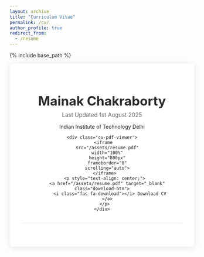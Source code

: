 ```yaml
---
layout: archive
title: "Curriculum Vitae"
permalink: /cv/
author_profile: true
redirect_from:
  - /resume
---
```


{% include base_path %}

<style>
.cv-container {
    max-width: 900px;
    margin: 0 auto;
    padding: 2rem;
    background: #ffffff;
    box-shadow: 0 2px 15px rgba(0,0,0,0.1);
    border-radius: 8px;
}

.cv-header {
    text-align: center;
    margin-bottom: 2rem;
    padding-bottom: 1rem;
    border-bottom: 2px solid #f2f2f2;
}

.cv-header h1 {
    color: #2a2a2a;
    font-size: 2.5em;
    margin-bottom: 0.5rem;
}

.cv-subtitle {
    color: #666;
    font-size: 1.1em;
    margin: 0.5rem 0;
}

.cv-pdf-viewer {
    margin-top: 2rem;
    border-radius: 4px;
    overflow: hidden;
    box-shadow: 0 1px 10px rgba(0,0,0,0.05);
}

.download-btn {
    display: inline-block;
    margin-top: 1rem;
    padding: 0.8rem 1.5rem;
    background: #007bff;
    color: white;
    text-decoration: none;
    border-radius: 4px;
    transition: background 0.3s ease;
}

.download-btn:hover {
    background: #0056b3;
    text-decoration: none;
}
</style>

<div class="cv-container">
  <div class="cv-header">
    <h1>Mainak Chakraborty</h1>
    <p class="cv-subtitle">Last Updated 1st August 2025</p>
    <p class="cv-contact">Indian Institute of Technology Delhi</p>
    
    <div class="cv-pdf-viewer">
      <iframe 
        src="/assets/resume.pdf"
        width="100%"
        height="800px"
        frameborder="0"
        scrolling="auto">
      </iframe>
      <p style="text-align: center;">
        <a href="/assets/resume.pdf" target="_blank" class="download-btn">
          <i class="fas fa-download"></i> Download CV
        </a>
      </p>
    </div>
  </div>
</div>